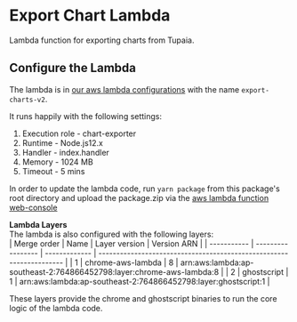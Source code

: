 # Export Chart Lambda

Lambda function for exporting charts from Tupaia.

## Configure the Lambda

The lambda is in [our aws lambda configurations](https://ap-southeast-2.console.aws.amazon.com/lambda/home?region=ap-southeast-2#/functions/export-charts-v2) with the name `export-charts-v2`.

It runs happily with the following settings:  
1. Execution role - chart-exporter
2. Runtime - Node.js12.x
3. Handler - index.handler
4. Memory - 1024 MB
5. Timeout - 5 mins

In order to update the lambda code, run `yarn package` from this package's root directory and upload the package.zip via the [aws lambda function web-console](https://ap-southeast-2.console.aws.amazon.com/lambda/home?region=ap-southeast-2#/functions/export-charts-v2)


**Lambda Layers**  
The lambda is also configured with the following layers:  
| Merge order | Name              | Layer version | Version ARN                                                          |
| ----------- | ----------------- | ------------- | -------------------------------------------------------------------- |
| 1           | chrome-aws-lambda | 8             | arn:aws:lambda:ap-southeast-2:764866452798:layer:chrome-aws-lambda:8 |
| 2           | ghostscript       | 1             | arn:aws:lambda:ap-southeast-2:764866452798:layer:ghostscript:1       |

These layers provide the chrome and ghostscript binaries to run the core logic of the lambda code.